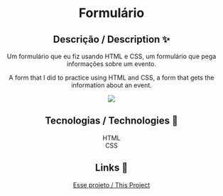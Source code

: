 <div align="center">
<h1>Formulário</h1>
<h2>Descrição / Description ✨</h2>
<p>Um formulário que eu fiz usando HTML e CSS, um formulário que pega informações sobre um evento.</p>
<p>A form that I did to practice using HTML and CSS, a form that gets the information about an event.</p>
<img src="https://github.com/gustavosd7/formulario/assets/127472686/1377f391-39c6-4d62-bf30-33304ebd642a">
<h2>Tecnologias / Technologies 🚀</h2>
HTML <br>
CSS
<h2>Links 🔗</h2>
<p><a href="https://formulario-psi-vert.vercel.app/">Esse projeto / This Project<a></p>
</div>
